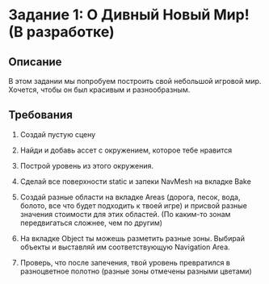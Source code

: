 # Задание 1: О Дивный Новый Мир! (В разработке)

## Описание

В этом задании мы попробуем построить свой небольшой игровой мир. Хочется, чтобы он был красивым и разнообразным.

## Требования

1. Создай пустую сцену

2. Найди и добавь ассет с окружением, которое тебе нравится

3. Построй уровень из этого окружения.

4. Сделай все поверхности static и запеки NavMesh на вкладке Bake

5. Создай разные области на вкладке Areas (дорога, песок, вода, болото, все что будет подходить к твоей игре) и присвой разные значения стоимости для этих областей. (По каким-то зонам передвигаться сложнее, чем по другим)

6. На вкладке Object ты можешь разметить разные зоны. Выбирай объекты и выставляй им соответствующую Navigation Area.

7. Проверь, что после запечения, твой уровень превратился в разноцветное полотно (разные зоны отмечены разными цветами)